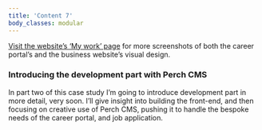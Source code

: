 ```yaml
---
title: 'Content 7'
body_classes: modular
---
```


[Visit the website’s ‘My work’ page](https://martonlente.com/en/my-work/business-website-and-career-portal-design-and-web-development-for-studio-in-ex-zrt.html) for more screenshots of both the career portal’s and the business website’s visual design.

### Introducing the development part with Perch CMS

In part two of this case study I’m going to introduce development part in more detail, very soon. I’ll give insight into building the front-end, and then focusing on creative use of Perch CMS, pushing it to handle the bespoke needs of the career portal, and job application.